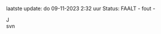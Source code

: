 laatste update: 
do 09-11-2023  2:32   uur 
Status: FAALT - fout - 
<div class="service R">J</div><div class="service R">svn</div>